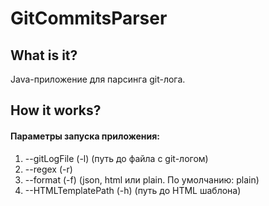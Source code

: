 # GitCommitsParser

## What is it?
Java-приложение для парсинга git-лога.

## How it works?

#### Параметры запуска приложения:
1) --gitLogFile (-l) 
(путь до файла с git-логом)
2) --regex (-r)
3) --format (-f)
(json, html или plain. По умолчанию: plain)
4) --HTMLTemplatePath (-h)
(путь до HTML шаблона)